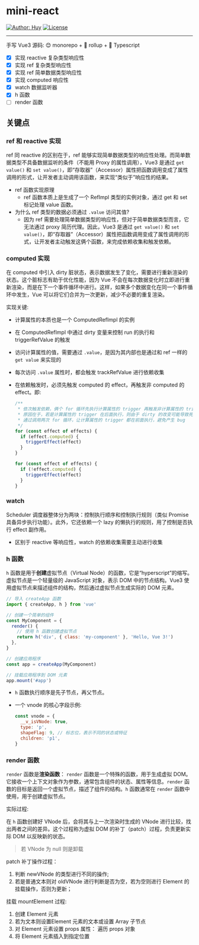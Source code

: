 # mini-react

[![Author: Huy](https://img.shields.io/badge/Author-Huy-yellow)](https://github.com/rayadaschn)
[![License](https://img.shields.io/badge/LICENSE-CC--BY--SA--4.0-yellow)](https://creativecommons.org/licenses/by-sa/4.0/)

---

手写 Vue3 源码: 😊 monorepo + 🚀 rollup + 🤘 Typescript

- [x] 实现 reactive 复杂类型响应性
- [x] 实现 ref 复杂类型响应性
- [x] 实现 ref 简单数据类型响应性
- [x] 实现 computed 响应性
- [x] watch 数据监听器
- [x] h 函数
- [ ] render 函数

## 关键点

### ref 和 reactive 实现

ref 同 reactive 的区别在于，ref 能够实现简单数据类型的响应性处理。而简单数据类型不具备数据监听的条件（不能用 Proxy 的属性调用），Vue3 是通过 `get value()` 和 `set value()`，即“存取器”（Accessor）属性把函数调用变成了属性调用的形式，让开发者主动调用该函数，来实现“类似于”响应性的结果。

- ref 函数实现原理
  - ref 函数本质上是生成了一个 RefImpl 类型的实例对象，通过 get 和 set 标记处理 value 函数。
- 为什么 ref 类型的数据必须通过 `.value` 访问其值?
  - 因为 ref 需要处理简单数据类型的响应性，但对于简单数据类型而言，它无法通过 proxy 简历代理。因此，Vue3 是通过 `get value()` 和 `set value()`，即“存取器”（Accessor）属性把函数调用变成了属性调用的形式，让开发者主动触发这俩个函数，来完成依赖收集和触发依赖。

### computed 实现

在 computed 中引入 dirty 脏状态，表示数据发生了变化，需要进行重新渲染的状态。这个脏标志有助于优化性能，因为 Vue 不会在每次数据变化时立即进行重新渲染，而是在下一个事件循环中进行。这样，如果多个数据变化在同一个事件循环中发生，Vue 可以将它们合并为一次更新，减少不必要的重复渲染。

实现关键:

- 计算属性的本质也是一个 ComputedRefImpl 的实例
- 在 ComputedRefImpl 中通过 dirty 变量来控制 run 的执行和 triggerRefValue 的触发
- 访问计算属性的值，需要通过 `.value`，是因为其内部也是通过和 ref 一样的 `get value` 来实现的
- 每次访问 `.value` 属性时，都会触发 trackRefValue 进行依赖收集
- 在依赖触发时，必须先触发 computed 的 effect，再触发非 computed 的 effect。即:

  ```js
  /**
   * 依次触发依赖，俩个 for 循环先执行计算属性的 trigger 再触发非计算属性的 trigger
   * 原因在于，若是计算属性的 trigger 在后面执行，则由于 dirty 的改变可能导致死循环出现
   * 通过调用两次 for 循环，让计算属性的 trigger 都在前面执行，避免产生 bug
   */
  for (const effect of effects) {
    if (effect.computed) {
      triggerEffect(effect)
    }
  }

  for (const effect of effects) {
    if (!effect.computed) {
      triggerEffect(effect)
    }
  }
  ```

### watch

Scheduler 调度器整体分为两块：控制执行顺序和控制执行规则（类似 Promise 具备异步执行功能）。此外，它还依赖一个 lazy 的懒执行的规则，用了控制是否执行 effect 副作用。

- 区别于 reactive 等响应性，watch 的依赖收集需要主动进行收集

### h 函数

`h` 函数是用于**创建**虚拟节点（Virtual Node）的函数，它是“hyperscript”的缩写。虚拟节点是一个轻量级的 JavaScript 对象，表示 DOM 中的节点结构。Vue3 使用虚拟节点来描述组件的结构，然后通过虚拟节点生成实际的 DOM 元素。

```js
// 导入 createApp 函数
import { createApp, h } from 'vue'

// 创建一个简单的组件
const MyComponent = {
  render() {
    // 使用 h 函数创建虚拟节点
    return h('div', { class: 'my-component' }, 'Hello, Vue 3!')
  },
}

// 创建应用程序
const app = createApp(MyComponent)

// 挂载应用程序到 DOM 元素
app.mount('#app')
```

- `h` 函数执行顺序是先子节点，再父节点。
- 一个 vnode 的核心字段示例:

  ```js
  const vnode = {
    __v_isVNode: true,
    type: 'p',
    shapeFlag: 9, // 标志位，表示不同的状态或特征
    children: 'p1',
  }
  ```

### render 函数

`render` 函数是**渲染函数**： `render` 函数是一个特殊的函数，用于生成虚拟 DOM。它接收一个上下文对象作为参数，通常包含组件的状态、属性等信息。`render` 函数的目标是返回一个虚拟节点，描述了组件的结构。`h` 函数通常在 `render` 函数中使用，用于创建虚拟节点。

实际过程:

在 `h` 函数创建好 VNode 后，会将其与上一次渲染时生成的 VNode 进行比较，找出两者之间的差异。这个过程称为虚拟 DOM 的补丁（patch）过程，负责更新实际 DOM 以反映新的状态。

> 若 VNode 为 null 则是卸载

patch 补丁操作过程：

1. 判断 newVNode 的类型进行不同的操作;
2. 若是普通文本则对 oldVNode 进行判断是否为空，若为空则进行 Element 的挂载操作，否则为更新；

挂载 mountElement 过程:

1. 创建 Element 元素
2. 若为文本则设置Element 元素的文本或设置 Array 子节点
3. 对 Element 元素设置 props 属性： 遍历 props 对象
4. 将 Element 元素插入到指定位置
